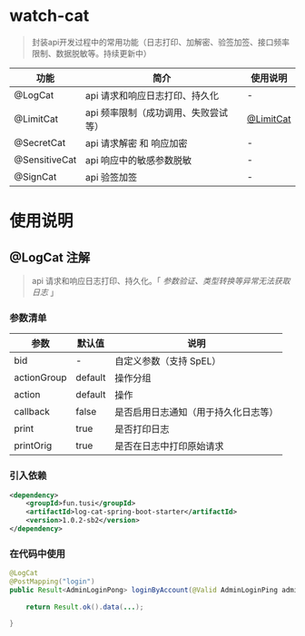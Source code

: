 # watch-cat
  > 封装api开发过程中的常用功能（日志打印、加解密、验签加签、接口频率限制、数据脱敏等。持续更新中）

| 功能            | 简介                   | 使用说明                        |
|-|----------------------|-----------------------------|
| @LogCat       | api 请求和响应日志打印、持久化    | -                           |
| @LimitCat     | api 频率限制（成功调用、失败尝试等） | [@LimitCat](./LIMIT-CAT.md) |
| @SecretCat    | api 请求解密 和 响应加密      | -                           |
| @SensitiveCat | api 响应中的敏感参数脱敏       | -                           |
| @SignCat      | api 验签加签             | -                           |


# 使用说明

## @LogCat 注解
> api 请求和响应日志打印、持久化。「 _参数验证、类型转换等异常无法获取日志_ 」

### 参数清单

| 参数          | 默认值     | 说明                 |
|-------------|--|--------------------|
| bid         | -       | 自定义参数（支持 SpEL）     |
| actionGroup | default | 操作分组               |
| action      | default | 操作                 |
| callback    | false   | 是否启用日志通知（用于持久化日志等） |
| print       | true    | 是否打印日志             |
| printOrig   | true    | 是否在日志中打印原始请求       |

### 引入依赖
```xml
<dependency>
    <groupId>fun.tusi</groupId>
    <artifactId>log-cat-spring-boot-starter</artifactId>
    <version>1.0.2-sb2</version>
</dependency>
```

### 在代码中使用
```java
@LogCat
@PostMapping("login")
public Result<AdminLoginPong> loginByAccount(@Valid AdminLoginPing adminLoginPing) {
    
    return Result.ok().data(...);
    
}
```


